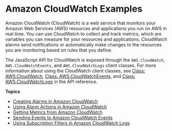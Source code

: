 # Amazon CloudWatch Examples<a name="cloudwatch-examples"></a>

Amazon CloudWatch \(CloudWatch\) is a web service that monitors your Amazon Web Services \(AWS\) resources and applications you run on AWS in real time\. You can use CloudWatch to collect and track metrics, which are variables you can measure for your resources and applications\. CloudWatch alarms send notifications or automatically make changes to the resources you are monitoring based on rules that you define\.



The JavaScript API for CloudWatch is exposed through the `AWS.CloudWatch`, `AWS.CloudWatchEvents`, and `AWS.CloudWatchLogs` client classes\. For more information about using the CloudWatch client classes, see [Class: AWS\.CloudWatch](https://docs.aws.amazon.com/AWSJavaScriptSDK/latest/AWS/CloudWatch.html), [Class: AWS\.CloudWatchEvents](https://docs.aws.amazon.com/AWSJavaScriptSDK/latest/AWS/CloudWatchEvents.html), and [Class: AWS\.CloudWatchLogs](https://docs.aws.amazon.com/AWSJavaScriptSDK/latest/AWS/CloudWatchLogs.html) in the API reference\.

**Topics**
+ [Creating Alarms in Amazon CloudWatch](cloudwatch-examples-creating-alarms.md)
+ [Using Alarm Actions in Amazon CloudWatch](cloudwatch-examples-using-alarm-actions.md)
+ [Getting Metrics from Amazon CloudWatch](cloudwatch-examples-getting-metrics.md)
+ [Sending Events to Amazon CloudWatch Events](cloudwatch-examples-sending-events.md)
+ [Using Subscription Filters in Amazon CloudWatch Logs](cloudwatch-examples-subscriptions.md)